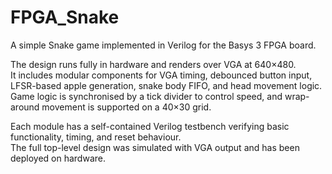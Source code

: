 # FPGA_Snake

A simple Snake game implemented in Verilog for the Basys 3 FPGA board.

The design runs fully in hardware and renders over VGA at 640×480.  
It includes modular components for VGA timing, debounced button input, LFSR-based apple generation, snake body FIFO, and head movement logic.  
Game logic is synchronised by a tick divider to control speed, and wrap-around movement is supported on a 40×30 grid.

Each module has a self-contained Verilog testbench verifying basic functionality, timing, and reset behaviour.  
The full top-level design was simulated with VGA output and has been deployed on hardware.
